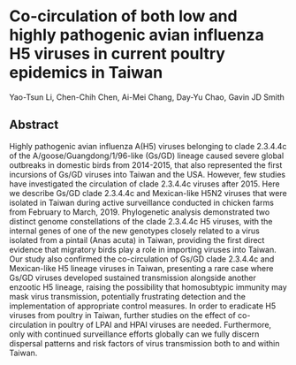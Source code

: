 # Co-circulation of both low and highly pathogenic avian influenza H5 viruses in current poultry epidemics in Taiwan

Yao-Tsun Li, Chen-Chih Chen, Ai-Mei Chang, Day-Yu Chao, Gavin JD Smith


## Abstract

Highly pathogenic avian influenza A(H5) viruses belonging to clade 2.3.4.4c of the A/goose/Guangdong/1/96-like (Gs/GD) lineage caused severe global outbreaks in domestic birds from 2014-2015, that also represented the first incursions of Gs/GD viruses into Taiwan and the USA. However, few studies have investigated the circulation of clade 2.3.4.4c viruses after 2015. Here we describe Gs/GD clade 2.3.4.4c and Mexican-like H5N2 viruses that were isolated in Taiwan during active surveillance conducted in chicken farms from February to March, 2019. Phylogenetic analysis demonstrated two distinct genome constellations of the clade 2.3.4.4c H5 viruses, with the internal genes of one of the new genotypes closely related to a virus isolated from a pintail (Anas acuta) in Taiwan, providing the first direct evidence that migratory birds play a role in importing viruses into Taiwan. Our study also confirmed the co-circulation of Gs/GD clade 2.3.4.4c and Mexican-like H5 lineage viruses in Taiwan, presenting a rare case where Gs/GD viruses developed sustained transmission alongside another enzootic H5 lineage, raising the possibility that homosubtypic immunity may mask virus transmission, potentially frustrating detection and the implementation of appropriate control measures. In order to eradicate H5 viruses from poultry in Taiwan, further studies on the effect of co-circulation in poultry of LPAI and HPAI viruses are needed. Furthermore, only with continued surveillance efforts globally can we fully discern dispersal patterns and risk factors of virus transmission both to and within Taiwan.




